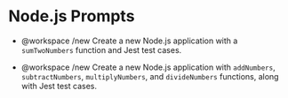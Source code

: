 # Node.js Prompts

- @workspace /new Create a new Node.js application with a `sumTwoNumbers` function and Jest test cases.

- @workspace /new Create a new Node.js application with `addNumbers`, `subtractNumbers`, `multiplyNumbers`, and `divideNumbers` functions, along with Jest test cases.
